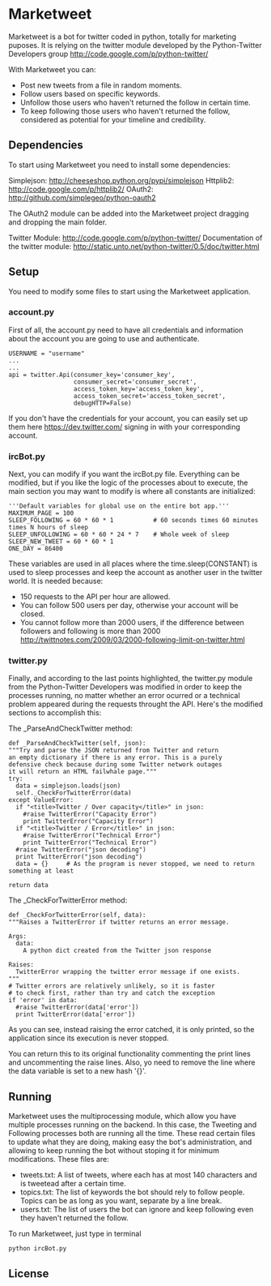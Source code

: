 Marketweet
====================
Marketweet is a bot for twitter coded in python, totally for marketing puposes. It is relying on the twitter module developed by the Python-Twitter Developers group http://code.google.com/p/python-twitter/ 

With Marketweet you can:

* Post new tweets from a file in random moments. 
* Follow users based on specific keywords.
* Unfollow those users who haven't returned the follow in certain time.
* To keep following those users who haven't returned the follow, considered as potential for your timeline and credibility. 

Dependencies
---------------------
To start using Marketweet you need to install some dependencies: 

Simplejson: http://cheeseshop.python.org/pypi/simplejson 
Httplib2: http://code.google.com/p/httplib2/ 
OAuth2: http://github.com/simplegeo/python-oauth2

The OAuth2 module can be added into the Marketweet project dragging and dropping the main folder. 

Twitter Module: http://code.google.com/p/python-twitter/
Documentation of the twitter module: http://static.unto.net/python-twitter/0.5/doc/twitter.html

Setup
---------------------
You need to modify some files to start using the Marketweet application.

### account.py

First of all, the account.py need to have all credentials and information about the account you are going to use and authenticate.

    USERNAME = "username"
    ...
    ...
    api = twitter.Api(consumer_key='consumer_key', 
                      consumer_secret='consumer_secret', 
                      access_token_key='access_token_key',
                      access_token_secret='access_token_secret', 
                      debugHTTP=False)
                                        
If you don't have the credentials for your account, you can easily set up them here https://dev.twitter.com/ signing in with your corresponding account.

### ircBot.py

Next, you can modify if you want the ircBot.py file. Everything can be modified, but if you like the logic of the processes about to execute, the main section you may want to modify is where all constants are initialized:

    '''Default variables for global use on the entire bot app.'''
    MAXIMUM_PAGE = 100
    SLEEP_FOLLOWING = 60 * 60 * 1           # 60 seconds times 60 minutes times N hours of sleep
    SLEEP_UNFOLLOWING = 60 * 60 * 24 * 7    # Whole week of sleep
    SLEEP_NEW_TWEET = 60 * 60 * 1 
    ONE_DAY = 86400
    
These variables are used in all places where the time.sleep(CONSTANT) is used to sleep processes and keep the account as another user in the twitter world. It is needed because:

* 150 requests to the API per hour are allowed.
* You can follow 500 users per day, otherwise your account will be closed.
* You cannot follow more than 2000 users, if the difference between followers and following is more than 2000 http://twittnotes.com/2009/03/2000-following-limit-on-twitter.html 

### twitter.py

Finally, and according to the last points highlighted, the twitter.py module from the Python-Twitter Developers was modified in order to keep the processes running, no matter whether an error ocurred or a technical problem appeared during the requests throught the API. Here's the modified sections to accomplish this:

The  _ParseAndCheckTwitter method:

    def _ParseAndCheckTwitter(self, json):
    """Try and parse the JSON returned from Twitter and return
    an empty dictionary if there is any error. This is a purely
    defensive check because during some Twitter network outages
    it will return an HTML failwhale page."""
    try:
      data = simplejson.loads(json)
      self._CheckForTwitterError(data)
    except ValueError:
      if "<title>Twitter / Over capacity</title>" in json:
        #raise TwitterError("Capacity Error")
        print TwitterError("Capacity Error")
      if "<title>Twitter / Error</title>" in json:
        #raise TwitterError("Technical Error")
        print TwitterError("Technical Error")
      #raise TwitterError("json decoding")
      print TwitterError("json decoding")
      data = {}     # As the program is never stopped, we need to return something at least

    return data
    
The _CheckForTwitterError method:

    def _CheckForTwitterError(self, data):
    """Raises a TwitterError if twitter returns an error message.

    Args:
      data:
        A python dict created from the Twitter json response

    Raises:
      TwitterError wrapping the twitter error message if one exists.
    """
    # Twitter errors are relatively unlikely, so it is faster
    # to check first, rather than try and catch the exception
    if 'error' in data:
      #raise TwitterError(data['error'])
      print TwitterError(data['error'])
      
As you can see, instead raising the error catched, it is only printed, so the application since its execution is never stopped. 

You can return this to its original functionality commenting the print lines and uncommenting the raise lines. Also, yo need to remove the line where the data variable is set to a new hash '{}'. 

Running
---------------------
Marketweet uses the multiprocessing module, which allow you have multiple processes running on the backend. In this case, the Tweeting and Following processes both are running all the time. These read certain files to update what they are doing, making easy the bot's administration, and allowing to keep running the bot without stoping it for minimum modifications. These files are:

* tweets.txt: A list of tweets, where each has at most 140 characters and is tweetead after a certain time.
* topics.txt: The list of keywords the bot should rely to follow people. Topics can be as long as you want, separate by a line break. 
* users.txt: The list of users the bot can ignore and keep following even they haven't returned the follow. 

To run Marketweet, just type in terminal

    python ircBot.py

License
---------------------
